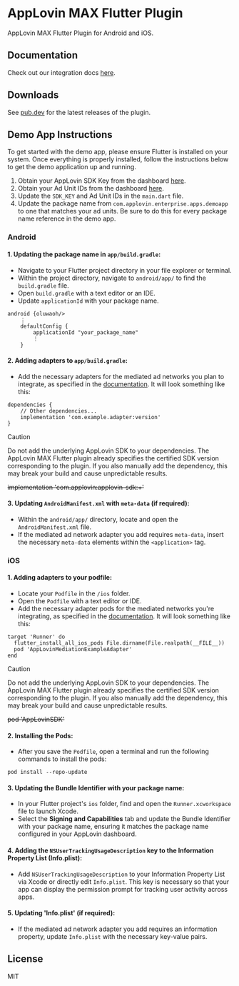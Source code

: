 # AppLovin MAX Flutter Plugin
AppLovin MAX Flutter Plugin for Android and iOS.

## Documentation
Check out our integration docs [here](https://developers.applovin.com/en/flutter/overview/integration).

## Downloads
See [pub.dev](https://pub.dev/packages/applovin_max) for the latest releases of the plugin.

## Demo App Instructions
To get started with the demo app, please ensure Flutter is installed on your system. Once everything is properly installed, follow the instructions below to get the demo application up and running. 

1. Obtain your AppLovin SDK Key from the dashboard [here](https://developers.applovin.com/en/flutter/overview/integration#initialize-the-sdk).
2. Obtain your Ad Unit IDs from the dashboard [here](https://dash.applovin.com/o/mediation/ad_units).
3. Update the `SDK_KEY` and Ad Unit IDs in the `main.dart` file. 
4. Update the package name from `com.applovin.enterprise.apps.demoapp` to one that matches your ad units. Be sure to do this for every package name reference in the demo app. 

### Android
#### 1. Updating the package name in `app/build.gradle`:
- Navigate to your Flutter project directory in your file explorer or terminal. 
- Within the project directory, navigate to `android/app/` to find the `build.gradle` file. 
- Open `build.gradle` with a text editor or an IDE. 
- Update `applicationId` with your package name.
````
android {oluwaoh/>
    ⋮
    defaultConfig {
        applicationId "your_package_name"
        ⋮
    }
````

#### 2. Adding adapters to `app/build.gradle`:
- Add the necessary adapters for the mediated ad networks you plan to integrate, as specified in the [documentation](https://developers.applovin.com/en/max/flutter/preparing-mediated-networks#android). It will look something like this:
```
dependencies {
    // Other dependencies...
    implementation 'com.example.adapter:version'
}
```
> [!CAUTION]
> Do not add the underlying AppLovin SDK to your dependencies. The AppLovin MAX Flutter plugin
> already specifies the certified SDK version corresponding to the plugin. If you also manually add
> the dependency, this may break your build and cause unpredictable results.
>
> ~~implementation 'com.applovin:applovin-sdk:+'~~

#### 3. Updating `AndroidManifest.xml` with `meta-data` (if required):
- Within the `android/app/` directory, locate and open the `AndroidManifest.xml` file.
- If the mediated ad network adapter you add requires `meta-data`, insert the necessary `meta-data` elements within the `<application>` tag. 

### iOS 
#### 1. Adding adapters to your podfile:
- Locate your `Podfile` in the `/ios` folder.
- Open the `Podfile` with a text editor or IDE.
- Add the necessary adapter pods for the mediated networks you're integrating, as specified in the [documentation](https://developers.applovin.com/en/max/flutter/preparing-mediated-networks#ios). It will look something like this:
```
target 'Runner' do
  flutter_install_all_ios_pods File.dirname(File.realpath(__FILE__))
  pod 'AppLovinMediationExampleAdapter'
end
```

> [!CAUTION]
> Do not add the underlying AppLovin SDK to your dependencies. The AppLovin MAX Flutter plugin
> already specifies the certified SDK version corresponding to the plugin. If you also manually add
> the dependency, this may break your build and cause unpredictable results.
>
> ~~pod 'AppLovinSDK'~~

#### 2. Installing the Pods:
- After you save the `Podfile`, open a terminal and run the following commands to install the pods:
```
pod install --repo-update
```

#### 3. Updating the Bundle Identifier with your package name:
- In your Flutter project's `ios` folder, find and open the `Runner.xcworkspace` file to launch Xcode.
- Select the **Signing and Capabilities** tab and update the Bundle Identifier with your package name, ensuring it matches the package name configured in your AppLovin dashboard.

#### 4. Adding the `NSUserTrackingUsageDescription` key to the Information Property List (Info.plist):
- Add `NSUserTrackingUsageDescription` to your Information Property List via Xcode or directly edit
  `Info.plist`. This key is necessary so that your app can display the permission prompt for tracking user activity across apps.

#### 5. Updating 'Info.plist' (if required):
- If the mediated ad network adapter you add requires an information property, update `Info.plist`
  with the necessary key-value pairs.
  
## License
MIT
